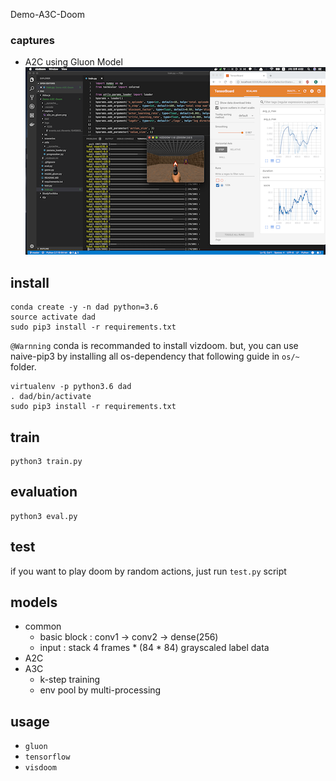 Demo-A3C-Doom

### captures
- A2C using Gluon Model  
![](https://github.com/FutureGameCritic/Demo-A3C-Doom/blob/master/capture/a2c_on_gluon.png)  

## install
```
conda create -y -n dad python=3.6
source activate dad
sudo pip3 install -r requirements.txt
```
`@Warnning`
conda is recommanded to install vizdoom. but, you can use naive-pip3 by installing all os-dependency that following guide in `os/~` folder.
```
virtualenv -p python3.6 dad
. dad/bin/activate
sudo pip3 install -r requirements.txt
```

## train
```
python3 train.py
```

## evaluation
```
python3 eval.py
```

## test
if you want to play doom by random actions, just run `test.py` script


## models
- common
    - basic block : conv1 -> conv2 -> dense(256)
    - input : stack 4 frames * (84 * 84) grayscaled label data
- A2C
- A3C
    - k-step training
    - env pool by multi-processing
    
## usage
- `gluon`
- `tensorflow`
- `visdoom`